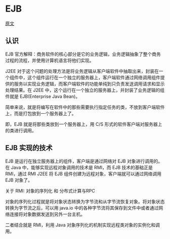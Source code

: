 # EJB

[原文](https://www.jianshu.com/p/5d976324320b)

## 认识

EJB 官方解释：商务软件的核心部分是它的业务逻辑，业务逻辑抽象了整个商务过程的流程，并使用计算机语言将他们实现。

J2EE 对于这个问题的处理方法是将业务逻辑从客户端软件中抽取出来，封装在一个组件中，这个组件运行在一个独立的服务器上，客户端软件通过网络调用组件提供的服务以实现业务逻辑，而客户端软件的功能单纯到只负责发送调用请求和显示处理结果。在 J2EE 中，这个运行在一个独立的服务器上，并封装了业务逻辑的组件就是 EJB(Enterprise Java Bean)。

简单来说，就是将编写在软件中的那些需要执行指定任务的类，不放到客户端软件上，而是打包放到一个服务器上了。

即，EJB 就是将那些类放到一个服务器上，用 C/S 形式的软件客户端对服务器上的类进行调用。

## EJB 实现的技术

EJB 是运行在独立服务器上的组件，客户端是通过网络对 EJB 对象进行调用的。在 Java 中，能够实现远程对象调用的技术是 RMI，而 EJB 技术的基础正是 RMI，通过 RMI J2EE 将 EJB 组件创建为远程对象，客户端就可以通过网络调用 EJB 对象了。

关于 RMI: 对象的序列化 和 分布式计算与RPC

对象的序列化过程就是将对象状态转换为字节流和从字节流恢复对象。将对象状态转换为字节流之后，可以用 java.io 中的各种字节流将其保存到文件中或者通过网络连接将对象数据发送到另外一台主机。


二者结合就是 RMI，利用 Java 对象序列化的机制实现远程类对象的实例化和调用。